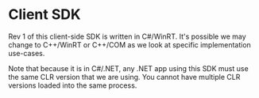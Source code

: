 # Client SDK

Rev 1 of this client-side SDK is written in C#/WinRT. It's possible we may change to C++/WinRT or C++/COM as we look at specific implementation use-cases.

Note that because it is in C#/.NET, any .NET app using this SDK must use the same CLR version that we are using. You cannot have multiple CLR versions loaded into the same process.
